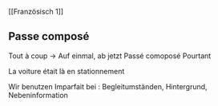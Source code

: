 [[Französisch 1]]
## Passe composé 

Tout à coup -> Auf einmal, ab jetzt Passé comoposé 
Pourtant 

La voiture était là en stationnement

Wir benutzen Imparfait bei : Begleitumständen, Hintergrund, Nebeninformation

